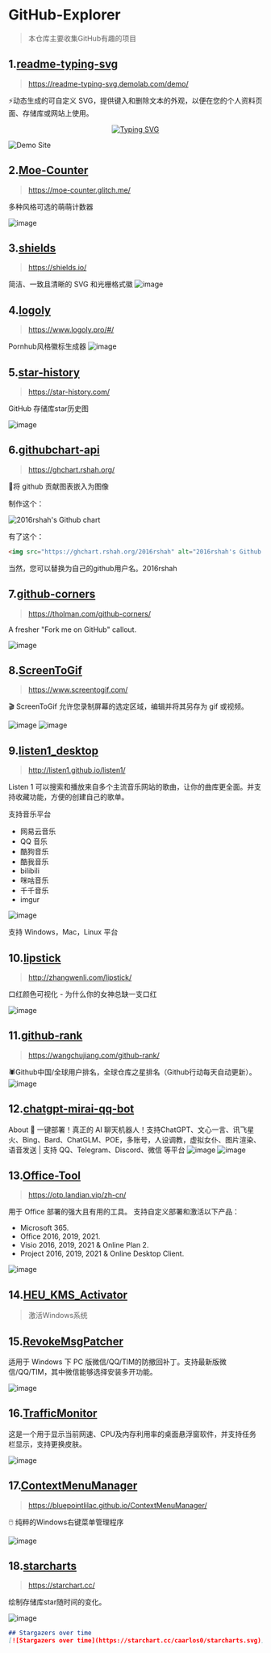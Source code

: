 # GitHub-Explorer
> 本仓库主要收集GitHub有趣的项目
> 
## 1.[readme-typing-svg](https://github.com/DenverCoder1/readme-typing-svg)
> https://readme-typing-svg.demolab.com/demo/

⚡动态生成的可自定义 SVG，提供键入和删除文本的外观，以便在您的个人资料页面、存储库或网站上使用。
<p align="center">
<a href="https://git.io/typing-svg"><img src="https://readme-typing-svg.demolab.com?font=Fira+Code&pause=1000&width=435&lines=The+five+boxing+wizards+jump+quickly" alt="Typing SVG" /></a>
</p>

![Demo Site](https://user-images.githubusercontent.com/20955511/183703055-42ec8754-d84c-414f-8132-a02974224aa1.gif)
## 2.[Moe-Counter](https://github.com/journey-ad/Moe-Counter)
> https://moe-counter.glitch.me/

多种风格可选的萌萌计数器

![image](https://github.com/King0420/GitHub-Explorer/assets/104044278/17bb9691-6b01-4422-be1d-10fed48d8737)

## 3.[shields](https://github.com/badges/shields)
> https://shields.io/

简洁、一致且清晰的 SVG 和光栅格式徽
![image](https://github.com/King0420/GitHub-Explorer/assets/104044278/d9d1ba6d-9007-46f6-8202-b44d06a5674a)

## 4.[logoly](https://github.com/bestony/logoly)
> https://www.logoly.pro/#/

Pornhub风格徽标生成器
![image](https://github.com/King0420/GitHub-Explorer/assets/104044278/a8f246bd-07c1-43ee-ac54-4768562a3f45)

## 5.[star-history](https://github.com/star-history/star-history)
> https://star-history.com/

GitHub 存储库star历史图

![image](https://github.com/King0420/GitHub-Explorer/assets/104044278/b1cb8bc4-eb64-4da0-b254-aa8884afa9e0)

## 6.[githubchart-api](https://github.com/2016rshah/githubchart-api)
> https://ghchart.rshah.org/

📅将 github 贡献图表嵌入为图像

制作这个：

<img src="http://ghchart.rshah.org/King0420" alt="2016rshah's Github chart" />

有了这个：
```html
<img src="https://ghchart.rshah.org/2016rshah" alt="2016rshah's Github chart" />
```
当然，您可以替换为自己的github用户名。2016rshah

## 7.[github-corners](https://github.com/tholman/github-corners)
> https://tholman.com/github-corners/

A fresher "Fork me on GitHub" callout.

![image](https://github.com/King0420/GitHub-Explorer/assets/104044278/7a93aaca-8ba6-4565-b842-0fdad751ec4d)

## 8.[ScreenToGif](https://github.com/NickeManarin/ScreenToGif)
> https://www.screentogif.com/

🎬 ScreenToGif 允许您录制屏幕的选定区域，编辑并将其另存为 gif 或视频。

![image](https://github.com/King0420/GitHub-Explorer/assets/104044278/1eb62bbd-2591-4778-92b3-f0a700bf807c)
![image](https://github.com/King0420/GitHub-Explorer/assets/104044278/9632520d-2033-4a5b-ba07-2b8ccd1e50f8)

## 9.[listen1_desktop](https://github.com/listen1/listen1_desktop)
> http://listen1.github.io/listen1/

Listen 1 可以搜索和播放来自多个主流音乐网站的歌曲，让你的曲库更全面。并支持收藏功能，方便的创建自己的歌单。

支持音乐平台
- 网易云音乐
- QQ 音乐
- 酷狗音乐
- 酷我音乐
- bilibili
- 咪咕音乐
- 千千音乐
- imgur
  
![image](https://github.com/King0420/GitHub-Explorer/assets/104044278/b7921486-f329-40cc-80d1-de3a2a9253ac)

支持 Windows，Mac，Linux 平台
## 10.[lipstick](https://github.com/Ovilia/lipstick)
> http://zhangwenli.com/lipstick/

口红颜色可视化 - 为什么你的女神总缺一支口红

![image](https://github.com/King0420/GitHub-Explorer/assets/104044278/c88cc0c4-81cf-4a98-ba54-958ec1893404)

## 11.[github-rank](https://github.com/jaywcjlove/github-rank)
> https://wangchujiang.com/github-rank/

🕷️Github中国/全球用户排名，全球仓库之星排名（Github行动每天自动更新）。
![image](https://github.com/King0420/GitHub-Explorer/assets/104044278/82d1bdc7-ab72-46c1-af22-fa60368e3ede)

## 12.[chatgpt-mirai-qq-bot](https://github.com/lss233/chatgpt-mirai-qq-bot)
About
🚀 一键部署！真正的 AI 聊天机器人！支持ChatGPT、文心一言、讯飞星火、Bing、Bard、ChatGLM、POE，多账号，人设调教，虚拟女仆、图片渲染、语音发送 | 支持 QQ、Telegram、Discord、微信 等平台
![image](https://github.com/King0420/GitHub-Explorer/assets/104044278/b638fac8-9d22-445c-9282-b74cdbbe516a)
![image](https://github.com/King0420/GitHub-Explorer/assets/104044278/3a85af37-9a9c-4e17-92f9-5705fa4a4cca)

## 13.[Office-Tool](https://github.com/YerongAI/Office-Tool)
> https://otp.landian.vip/zh-cn/

用于 Office 部署的强大且有用的工具。
支持自定义部署和激活以下产品：
- Microsoft 365.
- Office 2016, 2019, 2021.
- Visio 2016, 2019, 2021 & Online Plan 2.
- Project 2016, 2019, 2021 & Online Desktop Client.
  
![image](https://github.com/King0420/GitHub-Explorer/assets/104044278/cecc7dfe-db46-4f10-8fd4-5942d15d39c7)

## 14.[HEU_KMS_Activator](https://github.com/zbezj/HEU_KMS_Activator)
> 激活Windows系统

## 15.[RevokeMsgPatcher](https://github.com/huiyadanli/RevokeMsgPatcher)
适用于 Windows 下 PC 版微信/QQ/TIM的防撤回补丁。支持最新版微信/QQ/TIM，其中微信能够选择安装多开功能。

![image](https://github.com/King0420/GitHub-Explorer/assets/104044278/72d388b4-ecac-428b-820d-4871bd4d4eb2)

## 16.[TrafficMonitor](https://github.com/zhongyang219/TrafficMonitor)
这是一个用于显示当前网速、CPU及内存利用率的桌面悬浮窗软件，并支持任务栏显示，支持更换皮肤。

![image](https://github.com/King0420/GitHub-Explorer/assets/104044278/adc7a2f8-fd76-426a-88a6-606768722f0f)

## 17.[ContextMenuManager](https://github.com/BluePointLilac/ContextMenuManager)
> https://bluepointlilac.github.io/ContextMenuManager/

🖱️ 纯粹的Windows右键菜单管理程序

![image](https://github.com/King0420/GitHub-Explorer/assets/104044278/fbc5edc2-4ba4-4c25-bcad-7965de3b5cf6)

## 18.[starcharts](https://github.com/caarlos0/starcharts)
> https://starchart.cc/

绘制存储库star随时间的变化。

![image](https://github.com/King0420/GitHub-Explorer/assets/104044278/4a89c548-ee3b-4f2d-aa90-e002b08895b5)

```markdown
## Stargazers over time
[![Stargazers over time](https://starchart.cc/caarlos0/starcharts.svg)](https://starchart.cc/caarlos0/starcharts)
```



